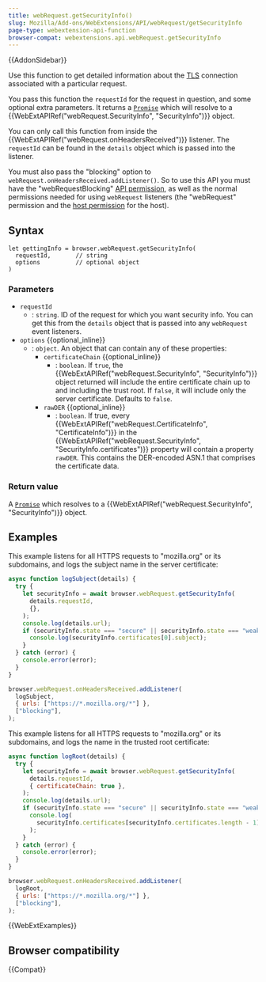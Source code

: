 ```yaml
---
title: webRequest.getSecurityInfo()
slug: Mozilla/Add-ons/WebExtensions/API/webRequest/getSecurityInfo
page-type: webextension-api-function
browser-compat: webextensions.api.webRequest.getSecurityInfo
---
```


{{AddonSidebar}}

Use this function to get detailed information about the [TLS](/en-US/docs/Glossary/TLS) connection associated with a particular request.

You pass this function the `requestId` for the request in question, and some optional extra parameters. It returns a [`Promise`](/en-US/docs/Web/JavaScript/Reference/Global_Objects/Promise) which will resolve to a {{WebExtAPIRef("webRequest.SecurityInfo", "SecurityInfo")}} object.

You can only call this function from inside the {{WebExtAPIRef("webRequest.onHeadersReceived")}} listener. The `requestId` can be found in the `details` object which is passed into the listener.

You must also pass the "blocking" option to `webRequest.onHeadersReceived.addListener()`. So to use this API you must have the "webRequestBlocking" [API permission](/en-US/docs/Mozilla/Add-ons/WebExtensions/manifest.json/permissions#api_permissions), as well as the normal permissions needed for using `webRequest` listeners (the "webRequest" permission and the [host permission](/en-US/docs/Mozilla/Add-ons/WebExtensions/manifest.json/permissions#host_permissions) for the host).

## Syntax

```js-nolint
let gettingInfo = browser.webRequest.getSecurityInfo(
  requestId,       // string
  options          // optional object
)
```

### Parameters

- `requestId`
  - : `string`. ID of the request for which you want security info. You can get this from the `details` object that is passed into any `webRequest` event listeners.
- `options` {{optional_inline}}
  - : `object`. An object that can contain any of these properties:
    - `certificateChain` {{optional_inline}}
      - : `boolean`. If `true`, the {{WebExtAPIRef("webRequest.SecurityInfo", "SecurityInfo")}} object returned will include the entire certificate chain up to and including the trust root. If `false`, it will include only the server certificate. Defaults to `false`.
    - `rawDER` {{optional_inline}}
      - : `boolean`. If true, every {{WebExtAPIRef("webRequest.CertificateInfo", "CertificateInfo")}} in the {{WebExtAPIRef("webRequest.SecurityInfo", "SecurityInfo.certificates")}} property will contain a property `rawDER`. This contains the DER-encoded ASN.1 that comprises the certificate data.

### Return value

A [`Promise`](/en-US/docs/Web/JavaScript/Reference/Global_Objects/Promise) which resolves to a {{WebExtAPIRef("webRequest.SecurityInfo", "SecurityInfo")}} object.

## Examples

This example listens for all HTTPS requests to "mozilla.org" or its subdomains, and logs the subject name in the server certificate:

```js
async function logSubject(details) {
  try {
    let securityInfo = await browser.webRequest.getSecurityInfo(
      details.requestId,
      {},
    );
    console.log(details.url);
    if (securityInfo.state === "secure" || securityInfo.state === "weak") {
      console.log(securityInfo.certificates[0].subject);
    }
  } catch (error) {
    console.error(error);
  }
}

browser.webRequest.onHeadersReceived.addListener(
  logSubject,
  { urls: ["https://*.mozilla.org/*"] },
  ["blocking"],
);
```

This example listens for all HTTPS requests to "mozilla.org" or its subdomains, and logs the name in the trusted root certificate:

```js
async function logRoot(details) {
  try {
    let securityInfo = await browser.webRequest.getSecurityInfo(
      details.requestId,
      { certificateChain: true },
    );
    console.log(details.url);
    if (securityInfo.state === "secure" || securityInfo.state === "weak") {
      console.log(
        securityInfo.certificates[securityInfo.certificates.length - 1].issuer,
      );
    }
  } catch (error) {
    console.error(error);
  }
}

browser.webRequest.onHeadersReceived.addListener(
  logRoot,
  { urls: ["https://*.mozilla.org/*"] },
  ["blocking"],
);
```

{{WebExtExamples}}

## Browser compatibility

{{Compat}}
